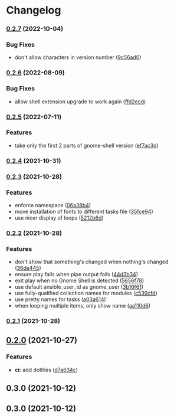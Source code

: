 # Changelog

### [0.2.7](https://github.com/PeterMosmans/ansible-role-customize-gnome/compare/0.2.6...0.2.7) (2022-10-04)

### Bug Fixes

- don't allow characters in version number
  ([9c56ad0](https://github.com/PeterMosmans/ansible-role-customize-gnome/commit/9c56ad0e51895a5c53dfa2009474b69746b01c4d))

### [0.2.6](https://github.com/PeterMosmans/ansible-role-customize-gnome/compare/0.2.5...0.2.6) (2022-08-09)

### Bug Fixes

- allow shell extension upgrade to work again
  ([ffd2ecd](https://github.com/PeterMosmans/ansible-role-customize-gnome/commit/ffd2ecd8198e41083acb611a9d050a00fc58b706))

### [0.2.5](https://github.com/PeterMosmans/ansible-role-customize-gnome/compare/0.2.4...0.2.5) (2022-07-11)

### Features

- take only the first 2 parts of gnome-shell version
  ([ef7ac3d](https://github.com/PeterMosmans/ansible-role-customize-gnome/commit/ef7ac3d6449d5ee996f83d5144d873264e84726b))

### [0.2.4](https://github.com/PeterMosmans/ansible-role-customize-gnome/compare/0.2.3...0.2.4) (2021-10-31)

### [0.2.3](https://github.com/PeterMosmans/ansible-role-customize-gnome/compare/0.2.2...0.2.3) (2021-10-28)

### Features

- enforce namespace
  ([06a38b4](https://github.com/PeterMosmans/ansible-role-customize-gnome/commit/06a38b4ef56ce8e25a394e9e537be86f273319a6))
- move installation of fonts to different tasks file
  ([35fce94](https://github.com/PeterMosmans/ansible-role-customize-gnome/commit/35fce947900d6bb4807239b041659188797282e4))
- use nicer display of loops
  ([5212b6d](https://github.com/PeterMosmans/ansible-role-customize-gnome/commit/5212b6d0750148bba96f584776d3fd389b3402a2))

### [0.2.2](https://github.com/PeterMosmans/ansible-role-customize-gnome/compare/0.2.1...0.2.2) (2021-10-28)

### Features

- don't show that something's changed when nothing's changed
  ([36de445](https://github.com/PeterMosmans/ansible-role-customize-gnome/commit/36de44591afb8e1245283b7ddbd645c01d6e38e1))
- ensure play fails when pipe output fails
  ([44d3b34](https://github.com/PeterMosmans/ansible-role-customize-gnome/commit/44d3b34cd34454571c92b8c4e9464b346ffec309))
- exit play when no Gnome Shell is detected
  ([5656f78](https://github.com/PeterMosmans/ansible-role-customize-gnome/commit/5656f7870e42ed951cb3d05f09b583d1daa3b945))
- use default ansible_user_id as gnome_user
  ([3b16f61](https://github.com/PeterMosmans/ansible-role-customize-gnome/commit/3b16f6180998316740cbe85fe26b842898136364))
- use fully-qualified collection names for modules
  ([c539cfd](https://github.com/PeterMosmans/ansible-role-customize-gnome/commit/c539cfdcf554a03a71aa0d42ec89fc7350bb20fa))
- use pretty names for tasks
  ([a03a614](https://github.com/PeterMosmans/ansible-role-customize-gnome/commit/a03a614b97c830e394e9411f333245c251823614))
- when looping multiple items, only show name
  ([aa110d6](https://github.com/PeterMosmans/ansible-role-customize-gnome/commit/aa110d61f3325260dc42c083c167cdd49082090f))

### [0.2.1](https://github.com/PeterMosmans/ansible-role-customize-gnome/compare/0.2.0...0.2.1) (2021-10-28)

## [0.2.0](https://github.com/PeterMosmans/ansible-role-customize-gnome/compare/0.1.1...0.2.0) (2021-10-27)

### Features

- **ci:** add dotfiles
  ([d7a634c](https://github.com/PeterMosmans/ansible-role-customize-gnome/commit/d7a634c4761f022eacb0f89f0484bd845c113283))

## 0.3.0 (2021-10-12)

## 0.3.0 (2021-10-12)
